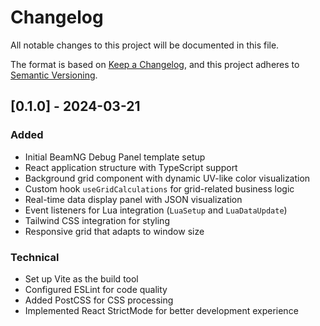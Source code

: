 # Changelog

All notable changes to this project will be documented in this file.

The format is based on [Keep a Changelog](https://keepachangelog.com/en/1.0.0/),
and this project adheres to [Semantic Versioning](https://semver.org/spec/v2.0.0.html).

## [0.1.0] - 2024-03-21

### Added
- Initial BeamNG Debug Panel template setup
- React application structure with TypeScript support
- Background grid component with dynamic UV-like color visualization
- Custom hook `useGridCalculations` for grid-related business logic
- Real-time data display panel with JSON visualization
- Event listeners for Lua integration (`LuaSetup` and `LuaDataUpdate`)
- Tailwind CSS integration for styling
- Responsive grid that adapts to window size

### Technical
- Set up Vite as the build tool
- Configured ESLint for code quality
- Added PostCSS for CSS processing
- Implemented React StrictMode for better development experience
